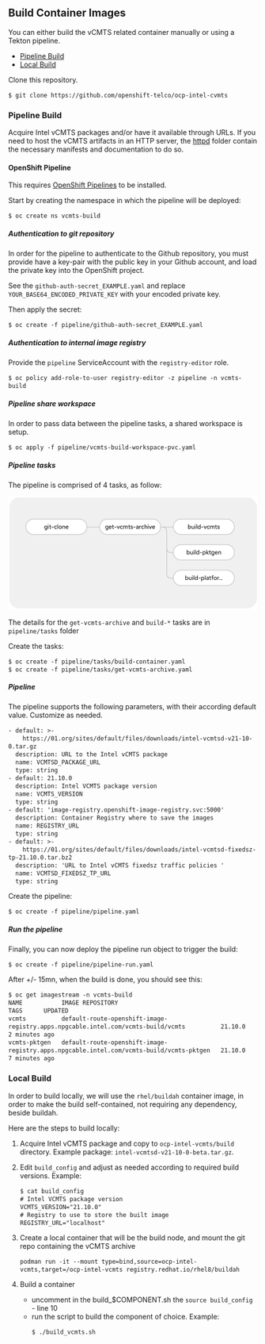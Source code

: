 ## Build Container Images

You can either build the vCMTS related container manually or using a Tekton pipeline.

<!-- TOC -->
- [Pipeline Build](#pipeline-build)
- [Local Build](#local-build)
<!-- TOC -->

Clone this repository.

```
$ git clone https://github.com/openshift-telco/ocp-intel-cvmts
```

### Pipeline Build

Acquire Intel vCMTS packages and/or have it available through URLs.
If you need to host the vCMTS artifacts in an HTTP server, the [httpd](httpd) folder contain the necessary manifests and documentation to do so.

#### OpenShift Pipeline

This requires [OpenShift Pipelines](https://docs.openshift.com/container-platform/4.9/cicd/pipelines/installing-pipelines.html) to be installed.

Start by creating the namespace in which the pipeline will be deployed:

~~~
$ oc create ns vcmts-build
~~~

##### Authentication to git repository

In order for the pipeline to authenticate to the Github repository, you must provide have a key-pair with the public key in your Github account, and load the private key into the OpenShift project.

See the `github-auth-secret_EXAMPLE.yaml` and replace `YOUR_BASE64_ENCODED_PRIVATE_KEY` with your encoded private key.

Then apply the secret:
~~~
$ oc create -f pipeline/github-auth-secret_EXAMPLE.yaml
~~~

##### Authentication to internal image registry

Provide the `pipeline` ServiceAccount with the `registry-editor` role.

~~~
$ oc policy add-role-to-user registry-editor -z pipeline -n vcmts-build
~~~

##### Pipeline share workspace

In order to pass data between the pipeline tasks, a shared workspace is setup.

~~~
$ oc apply -f pipeline/vcmts-build-workspace-pvc.yaml
~~~

##### Pipeline tasks

The pipeline is comprised of 4 tasks, as follow:

![Architecture](../docs/pipeline-overview.png)

The details for the `get-vcmts-archive` and `build-*` tasks are in `pipeline/tasks` folder

Create the tasks:

~~~
$ oc create -f pipeline/tasks/build-container.yaml
$ oc create -f pipeline/tasks/get-vcmts-archive.yaml
~~~

##### Pipeline

The pipeline supports the following parameters, with their according default value.
Customize as needed.

    - default: >-
        https://01.org/sites/default/files/downloads/intel-vcmtsd-v21-10-0.tar.gz
      description: URL to the Intel vCMTS package
      name: VCMTSD_PACKAGE_URL
      type: string
    - default: 21.10.0
      description: Intel VCMTS package version
      name: VCMTS_VERSION
      type: string
    - default: 'image-registry.openshift-image-registry.svc:5000'
      description: Container Registry where to save the images
      name: REGISTRY_URL
      type: string
    - default: >-
        https://01.org/sites/default/files/downloads/intel-vcmtsd-fixedsz-tp-21.10.0.tar.bz2
      description: 'URL to Intel vCMTS fixedsz traffic policies '
      name: VCMTSD_FIXEDSZ_TP_URL
      type: string


Create the pipeline:

~~~
$ oc create -f pipeline/pipeline.yaml
~~~

##### Run the pipeline

Finally, you can now deploy the pipeline run object to trigger the build:

~~~
$ oc create -f pipeline/pipeline-run.yaml
~~~

After +/- 15mn, when the build is done, you should see this:

~~~
$ oc get imagestream -n vcmts-build
NAME           IMAGE REPOSITORY                                                                          TAGS      UPDATED
vcmts          default-route-openshift-image-registry.apps.npgcable.intel.com/vcmts-build/vcmts          21.10.0   2 minutes ago
vcmts-pktgen   default-route-openshift-image-registry.apps.npgcable.intel.com/vcmts-build/vcmts-pktgen   21.10.0   7 minutes ago
~~~

### Local Build

In order to build locally, we will use the `rhel/buildah` container image, in order to make the build self-contained, not requiring any dependency, beside buildah.

Here are the steps to build locally:

1. Acquire Intel vCMTS package and copy to `ocp-intel-vcmts/build` directory. 
  Example package: `intel-vcmtsd-v21-10-0-beta.tar.gz`.

2. Edit `build_config` and adjust as needed according to required build versions. Example:
    ```
    $ cat build_config 
    # Intel VCMTS package version
    VCMTS_VERSION="21.10.0"
    # Registry to use to store the built image
    REGISTRY_URL="localhost"
    ```

3. Create a local container that will be the build node, and mount the git repo containing the vCMTS archive
    ```
    podman run -it --mount type=bind,source=ocp-intel-vcmts,target=/ocp-intel-vcmts registry.redhat.io/rhel8/buildah
    ```

4. Build a container
    - uncomment in the build_$COMPONENT.sh the `source build_config` - line 10
    - run the script to build the component of choice.
      Example: 
      ```
      $ ./build_vcmts.sh
      ```